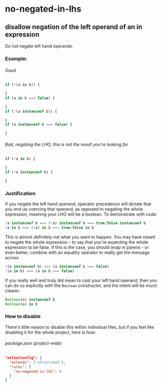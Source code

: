 # no-negated-in-lhs
## disallow negation of the left operand of an in expression

Do not negate left hand operands.

### Example:

###### Good
```js
if (!(a in b)) {

}
if (a in b === false) {

}
if (!(a instanceof b)) {

}
if (a instanceof b === false) {

}
```

###### Bad, negating the LHO, this is not the result you're looking for
```js
if (!a in b) {

}
if (!a instanceof b) {

}
```

### Justification

If you negate the left hand operand, operator precedence will dictate that you end up coercing that operand, as opposed to negating the whole expression, meaning your LHO will be a boolean. To demonstrate with code:

```js
!a instanceof b === (!a) instanceof b === true/false instanceof b
!a in b === (!a) in b === true/false in b
```

This is almost definitely not what you want to happen. You may have meant to negate the whole expression - to say that you're expecting the whole expression to be false. If this is the case, you should wrap in parens - or even better, combine with an equality operator to really get the message across:

```js
!(a instanceof b) === (a instanceof b === false)
!(a in b) === (a in b === false)
```

If you really well and truly did mean to cast your left hand operand, then you can do so explicitly with the `Boolean` constructor, and the intent will be much clearer:

```js
Boolean(a) instanceof b
Boolean(a) in b
```


### How to disable

There's little reason to disable this within individual files, but if you feel like disabling it for the whole project, here is how:

###### package.json (project-wide)
```json
"eslintConfig": {
  "extends": ["strict/es5"],
  "rules": {
    "no-negated-in-lhs": 0
  }
}
```
